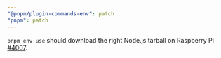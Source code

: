 ```yaml
---
"@pnpm/plugin-commands-env": patch
"pnpm": patch
---
```


`pnpm env use` should download the right Node.js tarball on Raspberry Pi [#4007](https://github.com/pnpm/pnpm/issues/4007).
